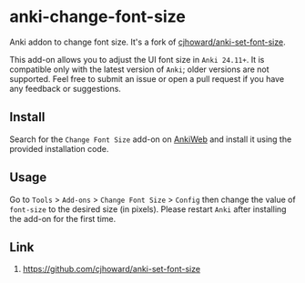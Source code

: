 # anki-change-font-size

Anki addon to change font size. It's a fork of [cjhoward/anki-set-font-size](https://github.com/cjhoward/anki-set-font-size).

This add-on allows you to adjust the UI font size in `Anki 24.11+`. It is
compatible only with the latest version of `Anki`; older versions are not
supported. Feel free to submit an issue or open a pull request if you have any
feedback or suggestions.

## Install

Search for the `Change Font Size` add-on on [AnkiWeb](https://ankiweb.net/shared/addons)
and install it using the provided installation code.

## Usage

Go to `Tools` > `Add-ons` > `Change Font Size` > `Config` then change the value
of `font-size` to the desired size (in pixels). Please restart `Anki` after
installing the add-on for the first time.

## Link

1. https://github.com/cjhoward/anki-set-font-size

